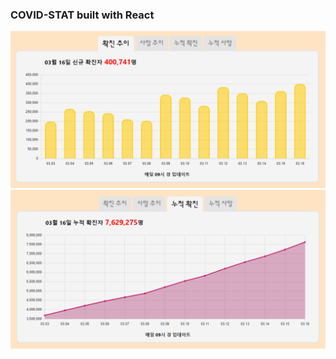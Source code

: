 ### COVID-STAT built with React

<img src=https://raw.githubusercontent.com/yhuj79/COVID-STAT/master/thumbnail/1.PNG width=600>
<img src=https://raw.githubusercontent.com/yhuj79/COVID-STAT/master/thumbnail/2.PNG width=600>

